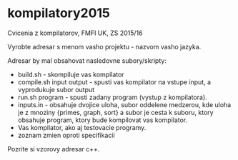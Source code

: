 # kompilatory2015
Cvicenia z kompilatorov, FMFI UK, ZS 2015/16


Vyrobte adresar s menom vasho projektu - nazvom vasho jazyka.

Adresar by mal obsahovat nasledovne subory/skripty:

- build.sh - skompiluje vas kompilator
- compile.sh input output - spusti vas kompilator na vstupe input, a vyprodukuje subor output
- run.sh program - spusti zadany program (vystup z kompilatora).
- inputs.in - obsahuje dvojice uloha, subor oddelene medzerou, kde uloha je z mnoziny {primes, graph, sort} a subor je cesta k suboru, ktory obsahuje program, ktory bude kompilovat vas kompilator.
- Vas kompilator, ako aj testovacie programy.
- zoznam zmien oproti specifikacii

Pozrite si vzorovy adresar c++.
